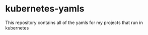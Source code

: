 # kubernetes-yamls
This repository contains all of the yamls for my projects that run in kubernetes
